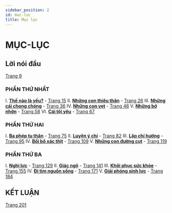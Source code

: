 ```yaml
---
sidebar_position: 2
id: muc-luc
title: Mục lục
---
```

# MỤC-LỤC

## Lời nói đầu

[Trang 9](/docs/loi-noi-dau)

### PHẦN THỨ NHẤT

I. **[Thế nào là yếu?](/docs/phan-1/chuong-1-the-nao-la-yeu)** - [Trang 15](/docs/phan-1/chuong-1-the-nao-la-yeu)
II. **[Những con thiêu thân](/docs/phan-1/chuong-2-nhung-con-thieu-than)** - [Trang 26](/docs/phan-1/chuong-2-nhung-con-thieu-than)
III. **[Những cái chong chóng](/docs/phan-1/chuong-3-nhung-cai-chong-chong)** - [Trang 36](/docs/phan-1/chuong-3-nhung-cai-chong-chong)
IV. **[Những con vẹt](/docs/phan-1/chuong-4-nhung-con-vet)** - [Trang 46](/docs/phan-1/chuong-4-nhung-con-vet)
V. **[Những bỡ nhỡn](/docs/phan-1/chuong-5-nhung-bo-nhin)** - [Trang 58](/docs/phan-1/chuong-5-nhung-bo-nhin)
VI. **[Cái tội yêu](/docs/phan-1/chuong-6-cai-toi-yeu)** - [Trang 67](/docs/phan-1/chuong-6-cai-toi-yeu)

### PHẦN THỨ HAI

I. **[Ba phép tu thân](/docs/phan-1/chuong-6-cai-toi-yeu)** - [Trang 75](/docs/phan-1/chuong-6-cai-toi-yeu)
II. **[Luyện ý chí](/docs/phan-2/chuong-2-luyen-y-chi)** - [Trang 82](/docs/phan-2/chuong-2-luyen-y-chi)
III. **[Lập chí hướng](/docs/phan-2/chuong-3-lap-chi-huong)** - [Trang 95](/docs/phan-2/chuong-3-lap-chi-huong)
IV. **[Bồi bổ xác thịt](/docs/phan-2/chuong-4-boi-bo-xac-thit)** - [Trang 109](/docs/phan-2/chuong-4-boi-bo-xac-thit)
V. **[Những con đường cụt](/docs/phan-2/chuong-5-nhung-con-duong-cut)** - [Trang 119](/docs/phan-2/chuong-5-nhung-con-duong-cut)

### PHẦN THỨ BA

I. **[Nghị lực](/docs/phan-3/chuong-1-nghi-luc)** - [Trang 129](/docs/phan-3/chuong-1-nghi-luc)
II. **[Giác ngộ](/docs/phan-3/chuong-2-giac-ngo)** - [Trang 141](/docs/phan-3/chuong-2-giac-ngo)
III. **[Khôi phục sức khỏe](/docs/phan-3/chuong-3-khoi-phuc-suc-khoe)** - [Trang 155](/docs/phan-3/chuong-3-khoi-phuc-suc-khoe)
IV. **[Đi tìm nguồn sống](/docs/phan-3/chuong-4-di-tim-nguon-song)** - [Trang 171](/docs/phan-3/chuong-4-di-tim-nguon-song)
V. **[Giải phóng sinh lực](/docs/phan-3/chuong-5-giai-phong-sinh-luc)** - [Trang 184](/docs/phan-3/chuong-5-giai-phong-sinh-luc)

## KẾT LUẬN

[Trang 201](/docs/ket-luan)
